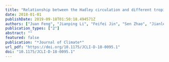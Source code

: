 ```yaml
---
title: "Relationship between the Hadley circulation and different tropical meridional SST structures during boreal summer"
date: 2018-01-01
publishDate: 2019-09-18T01:50:18.494571Z
authors: ["Juan Feng", "Jianping Li", "Feifei Jin", "Sen Zhao", "Jianlei Zhu"]
publication_types: ["2"]
abstract: ""
featured: false
publication: "*Journal of Climate*"
url_pdf: "https://doi.org/10.1175/JCLI-D-18-0095.1"
doi: "10.1175/JCLI-D-18-0095.1"
---
```


